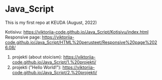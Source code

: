 # Java_Script

This is my first repo at KEUDA (August, 2022)

Kotisivu: https://viktoriia-code.github.io/Java_Script/Kotisivu/index.html
Responsive page: https://viktoriia-code.github.io/Java_Script/HTML%20perusteet/Responsive%20page%2026.08/

1. projekti (about stoicism): https://viktoriia-code.github.io/Java_Script/1.%20projekti/
2. projekti ("Hello World!"): https://viktoriia-code.github.io/Java_Script/2.%20projekti/
